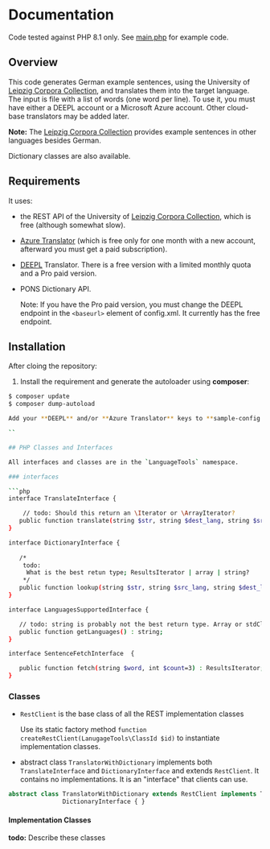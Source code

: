 # Documentation 

Code tested against PHP 8.1 only. See [main.php](main.php) for example code.

## Overview

This code generates German example sentences, using the University of [Leipzig Corpora Collection](https://wortschatz.uni-leipzig.de/en), and translates them into the target language. 
The input is file with a list of words (one word per line). To use it, you must have either a DEEPL account or a Microsoft Azure account. Other cloud-base translators may be added later.

**Note:** The [Leipzig Corpora Collection](https://wortschatz.uni-leipzig.de/en) provides example sentences in other languages besides German.

Dictionary classes are also available.

## Requirements

It uses:

- the REST API of the University of [Leipzig Corpora Collection](https://wortschatz.uni-leipzig.de/en),  which is free (although somewhat slow).

- [Azure Translator](https://docs.microsoft.com/en-us/azure/cognitive-services/translator/) (which is free only for one month with a new account, afterward you must get a paid subscription).

- [DEEPL](https://www.deepl.com/docs-apiD) Translator. There is a free version with a limited monthly quota and a Pro paid version.

- PONS Dictionary API.

  Note: If you have the Pro paid version, you must change the DEEPL endpoint in the `<baseurl>` element of config.xml. It currently has the free endpoint.

## Installation

After cloing the repository:

1. Install the requirement and generate the autoloader using **composer**:

```bash
$ composer update 
$ composer dump-autoload

Add your **DEEPL** and/or **Azure Translator** keys to **sample-config.xml**, and rename it **config.xml**. If you are using the Pro version of DEEPL, change the DEEPL `<baseurl>` in config.xml.

``

## PHP Classes and Interfaces

All interfaces and classes are in the `LanguageTools` namespace.

### interfaces

```php
interface TranslateInterface {

    // todo: Should this return an \Iterator or \ArrayIterator?
   public function translate(string $str, string $dest_lang, string $src_lang="") : string; 
}

interface DictionaryInterface {
   
   /*
    todo: 
     What is the best retun type; ResultsIterator | array | string?
    */
   public function lookup(string $str, string $src_lang, string $dest_lang) : string |array; 
}

interface LanguagesSupportedInterface {

   // todo: string is probably not the best return type. Array or stdClass probably is.
   public function getLanguages() : string;
}

interface SentenceFetchInterface  { 

   public function fetch(string $word, int $count=3) : ResultsIterator;
}


```

### Classes

- `RestClient` is the base class of all the REST implementation classes

   Use its static factory method `function createRestClient(LanugageTools\ClassId $id)` to instantiate
   implementation classes.

- abstract class `TranslatorWithDictionary` implements both `TranslateInterface` and `DictionaryInterface`
  and extends `RestClient`. It contains no implementations. It is an "interface" that clients can use.

```php
abstract class TranslatorWithDictionary extends RestClient implements TranslateInterface,
               DictionaryInterface { }
```

#### Implementation Classes

**todo:** Describe these classes

